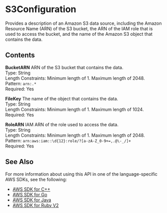 # S3Configuration<a name="API_S3Configuration"></a>

Provides a description of an Amazon S3 data source, including the Amazon Resource Name \(ARN\) of the S3 bucket, the ARN of the IAM role that is used to access the bucket, and the name of the Amazon S3 object that contains the data\.

## Contents<a name="API_S3Configuration_Contents"></a>

 **BucketARN**   <a name="analytics-Type-S3Configuration-BucketARN"></a>
ARN of the S3 bucket that contains the data\.  
Type: String  
Length Constraints: Minimum length of 1\. Maximum length of 2048\.  
Pattern: `arn:.*`   
Required: Yes

 **FileKey**   <a name="analytics-Type-S3Configuration-FileKey"></a>
The name of the object that contains the data\.  
Type: String  
Length Constraints: Minimum length of 1\. Maximum length of 1024\.  
Required: Yes

 **RoleARN**   <a name="analytics-Type-S3Configuration-RoleARN"></a>
IAM ARN of the role used to access the data\.  
Type: String  
Length Constraints: Minimum length of 1\. Maximum length of 2048\.  
Pattern: `arn:aws:iam::\d{12}:role/?[a-zA-Z_0-9+=,.@\-_/]+`   
Required: Yes

## See Also<a name="API_S3Configuration_SeeAlso"></a>

For more information about using this API in one of the language\-specific AWS SDKs, see the following:
+  [AWS SDK for C\+\+](https://docs.aws.amazon.com/goto/SdkForCpp/kinesisanalytics-2015-08-14/S3Configuration) 
+  [AWS SDK for Go](https://docs.aws.amazon.com/goto/SdkForGoV1/kinesisanalytics-2015-08-14/S3Configuration) 
+  [AWS SDK for Java](https://docs.aws.amazon.com/goto/SdkForJava/kinesisanalytics-2015-08-14/S3Configuration) 
+  [AWS SDK for Ruby V2](https://docs.aws.amazon.com/goto/SdkForRubyV2/kinesisanalytics-2015-08-14/S3Configuration) 